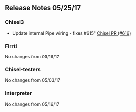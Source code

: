 ## Release Notes 05/25/17

### Chisel3

- Update internal Pipe wiring - fixes #615" [Chisel PR (#616)](https://github.com/ucb-bar/chisel3/pull/616)

### Firrtl

No changes from 05/16/17

### Chisel-testers

No changes from 05/03/17

### Interpreter

No changes from 05/16/17

